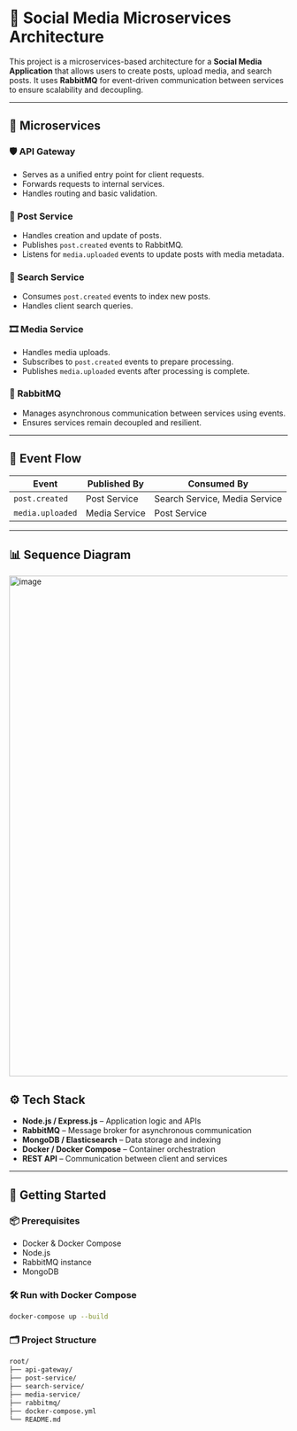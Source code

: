 # 📸 Social Media Microservices Architecture

This project is a microservices-based architecture for a **Social Media Application** that allows users to create posts, upload media, and search posts. It uses **RabbitMQ** for event-driven communication between services to ensure scalability and decoupling.

---

## 🧱 Microservices

### 🛡 API Gateway
- Serves as a unified entry point for client requests.
- Forwards requests to internal services.
- Handles routing and basic validation.

### 📝 Post Service
- Handles creation and update of posts.
- Publishes `post.created` events to RabbitMQ.
- Listens for `media.uploaded` events to update posts with media metadata.

### 🔎 Search Service
- Consumes `post.created` events to index new posts.
- Handles client search queries.

### 🎞 Media Service
- Handles media uploads.
- Subscribes to `post.created` events to prepare processing.
- Publishes `media.uploaded` events after processing is complete.

### 🐇 RabbitMQ
- Manages asynchronous communication between services using events.
- Ensures services remain decoupled and resilient.

---

## 🔄 Event Flow

| Event             | Published By    | Consumed By                  |
|------------------|-----------------|------------------------------|
| `post.created`    | Post Service     | Search Service, Media Service |
| `media.uploaded`  | Media Service    | Post Service                  |

---
## 📊 Sequence Diagram
<img width="926" height="904" alt="image" src="https://github.com/user-attachments/assets/522c71d3-5611-41c4-921a-081fa992649b" />


## ⚙️ Tech Stack

- **Node.js / Express.js** – Application logic and APIs
- **RabbitMQ** – Message broker for asynchronous communication
- **MongoDB / Elasticsearch** – Data storage and indexing
- **Docker / Docker Compose** – Container orchestration
- **REST API** – Communication between client and services

---

## 🚀 Getting Started

### 📦 Prerequisites

- Docker & Docker Compose
- Node.js
- RabbitMQ instance
- MongoDB 

### 🛠 Run with Docker Compose

```bash
docker-compose up --build
```
### 🗂 Project Structure
```bash
root/
├── api-gateway/
├── post-service/
├── search-service/
├── media-service/
├── rabbitmq/
├── docker-compose.yml
└── README.md
```

